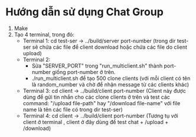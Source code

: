 # Hướng dẫn sử dụng Chat Group
1. Make
2. Tạo 4 terminal, trong đó:
    - Terminal 1: cd test-ser -> ../build/server port-number
    (trong dir test-ser sẽ chứa các file để client download hoặc chứa các file do client upload)
    - Terminal 2: 
        - Sửa "SERVER_PORT" trong "run_multiclient.sh" thành port-number giống port-number ở trên.
        - ./run_multiclient.sh để tạo ̀500 clone clients (với mỗi client có tên là random_number và chờ để nhận message từ các clients khác)
    - Terminal 3: cd client -> ../build/client port-number
    (Client này được dùng để gửi tin nhắn cho các clone clients ở trên và test các command: "/upload file-path" hay "/download file-name" với file name là tên các file có trong dir test-ser)
    - Terminal 4: cd client -> ../build/client port-number
    (Tương tụ với client ở terminal , client ở đây dùng để test chat + /upload + /download)